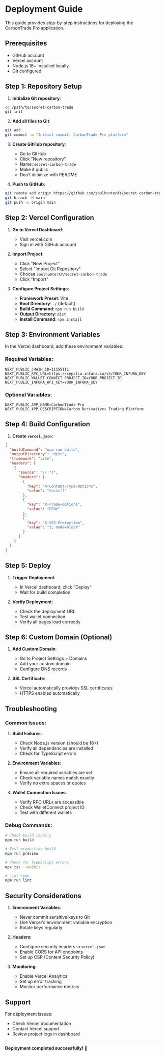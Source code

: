 # Deployment Guide

This guide provides step-by-step instructions for deploying the CarbonTrade Pro application.

## Prerequisites

- GitHub account
- Vercel account
- Node.js 18+ installed locally
- Git configured

## Step 1: Repository Setup

1. **Initialize Git repository**:
```bash
cd /path/to/secret-carbon-trade
git init
```

2. **Add all files to Git**:
```bash
git add .
git commit -m "Initial commit: CarbonTrade Pro platform"
```

3. **Create GitHub repository**:
   - Go to GitHub
   - Click "New repository"
   - Name: `secret-carbon-trade`
   - Make it public
   - Don't initialize with README

4. **Push to GitHub**:
```bash
git remote add origin https://github.com/soulhunterXY/secret-carbon-trade.git
git branch -M main
git push -u origin main
```

## Step 2: Vercel Configuration

1. **Go to Vercel Dashboard**:
   - Visit vercel.com
   - Sign in with GitHub account

2. **Import Project**:
   - Click "New Project"
   - Select "Import Git Repository"
   - Choose `soulhunterXY/secret-carbon-trade`
   - Click "Import"

3. **Configure Project Settings**:
   - **Framework Preset**: Vite
   - **Root Directory**: `./` (default)
   - **Build Command**: `npm run build`
   - **Output Directory**: `dist`
   - **Install Command**: `npm install`

## Step 3: Environment Variables

In the Vercel dashboard, add these environment variables:

### Required Variables:
```
NEXT_PUBLIC_CHAIN_ID=11155111
NEXT_PUBLIC_RPC_URL=https://sepolia.infura.io/v3/YOUR_INFURA_KEY
NEXT_PUBLIC_WALLET_CONNECT_PROJECT_ID=YOUR_PROJECT_ID
NEXT_PUBLIC_INFURA_API_KEY=YOUR_INFURA_KEY
```

### Optional Variables:
```
NEXT_PUBLIC_APP_NAME=CarbonTrade Pro
NEXT_PUBLIC_APP_DESCRIPTION=Carbon Derivatives Trading Platform
```

## Step 4: Build Configuration

1. **Create `vercel.json`**:
```json
{
  "buildCommand": "npm run build",
  "outputDirectory": "dist",
  "framework": "vite",
  "headers": [
    {
      "source": "/(.*)",
      "headers": [
        {
          "key": "X-Content-Type-Options",
          "value": "nosniff"
        },
        {
          "key": "X-Frame-Options",
          "value": "DENY"
        },
        {
          "key": "X-XSS-Protection",
          "value": "1; mode=block"
        }
      ]
    }
  ]
}
```

## Step 5: Deploy

1. **Trigger Deployment**:
   - In Vercel dashboard, click "Deploy"
   - Wait for build completion

2. **Verify Deployment**:
   - Check the deployment URL
   - Test wallet connection
   - Verify all pages load correctly

## Step 6: Custom Domain (Optional)

1. **Add Custom Domain**:
   - Go to Project Settings > Domains
   - Add your custom domain
   - Configure DNS records

2. **SSL Certificate**:
   - Vercel automatically provides SSL certificates
   - HTTPS enabled automatically

## Troubleshooting

### Common Issues:

1. **Build Failures**:
   - Check Node.js version (should be 18+)
   - Verify all dependencies are installed
   - Check for TypeScript errors

2. **Environment Variables**:
   - Ensure all required variables are set
   - Check variable names match exactly
   - Verify no extra spaces or quotes

3. **Wallet Connection Issues**:
   - Verify RPC URLs are accessible
   - Check WalletConnect project ID
   - Test with different wallets

### Debug Commands:

```bash
# Check build locally
npm run build

# Test production build
npm run preview

# Check for TypeScript errors
npx tsc --noEmit

# Lint code
npm run lint
```

## Security Considerations

1. **Environment Variables**:
   - Never commit sensitive keys to Git
   - Use Vercel's environment variable encryption
   - Rotate keys regularly

2. **Headers**:
   - Configure security headers in `vercel.json`
   - Enable CORS for API endpoints
   - Set up CSP (Content Security Policy)

3. **Monitoring**:
   - Enable Vercel Analytics
   - Set up error tracking
   - Monitor performance metrics

## Support

For deployment issues:
- Check Vercel documentation
- Contact Vercel support
- Review project logs in dashboard

---

**Deployment completed successfully!** 🚀
